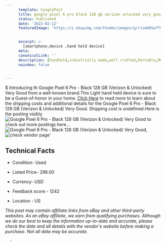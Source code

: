 ```yaml
---
      template: SinglePost
      title: google pixel 6 pro black 128 gb verizon unlocked very good
      status: Published
      date: '2023-02-12'
      featuredImage: 'https://i.ebayimg.com/thumbs/images/g/risAAOSw7fVj5ABP/s-l225.jpg'
       

      excerpt: >-
        [smartphone,device ,hand held device]
      meta:
      canonicalLink: ''
      description: [handheld,industrially made,well crafted,Portable,Mobile,Compact,Convenient,Lightweight,Maneuverable,Man-portable,Miniature,Carriable,Hand-held,Light,Holdable,Transportable,Mobile device,Pocket-sized,On-the-go,Wireless,Cordless,Compact size,Convenient size, smartphone,device ,hand held device]
      noindex: false
      

---
```

$
      Introducing th Google Pixel 6 Pro - Black 128 GB (Verizon & Unlocked) Very Good from a well-known brand.This Light hand held device is sure to be a Guest-of-honor in your home. [Click Here](https://www.ebay.com/itm/275674458179?hash=item402f7a6843%3Ag%3ArisAAOSw7fVj5ABP&mkevt=1&mkcid=1&mkrid=711-53200-19255-0&campid=%253CePNCampaignId%253E&customid=%253CreferenceId%253E&toolid=10049) to read more to learn about the shipping costs and additional details for the Google Pixel 6 Pro - Black 128 GB (Verizon & Unlocked) Very Good. Shipping cost is undefined.Here is the posting visibly ![Google Pixel 6 Pro - Black 128 GB (Verizon & Unlocked) Very Good](https://i.ebayimg.com/thumbs/images/g/risAAOSw7fVj5ABP/s-l225.jpg) to check out more postings here... ![Google Pixel 6 Pro - Black 128 GB (Verizon & Unlocked) Very Good](https://i.ebayimg.com/images/g/risAAOSw7fVj5ABP/s-l1600.jpg), ![check vendor page](https://origin-galleryplus.ebayimg.com/ws/web/275674458179_2_0_1/225x225.jpg,https://origin-galleryplus.ebayimg.com/ws/web/275674458179_3_0_1/225x225.jpg,https://origin-galleryplus.ebayimg.com/ws/web/275674458179_4_0_1/225x225.jpg,https://origin-galleryplus.ebayimg.com/ws/web/275674458179_5_0_1/225x225.jpg,https://origin-galleryplus.ebayimg.com/ws/web/275674458179_6_0_1/225x225.jpg,https://origin-galleryplus.ebayimg.com/ws/web/275674458179_7_0_1/225x225.jpg)'

      

 ## Technical Facts 



     
      

 - Condition- Used 


      

 - Listed Price- 298.00 


      

 - Currency- USD 


      

 - Feedback score - 1242 


      

 - Location - US 


      
      

 *_This post may contain affiliate links from eBay and other third-party websites. As an eBay affiliate, we earn from qualifying purchases. Although we do our best to keep the information up-to-date and accurate, please check the date and all details with the vendor's website before making a purchase. Not all data may be accurate._*




      -
